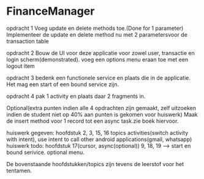 # FinanceManager
opdracht 1
Voeg update en delete methods toe.(Done for 1 parameter)
Implementeer de update en delete method nu met 2 parametersvoor de transaction table

opdracht 2
Bouw de UI voor deze applicatie
voor zowel user, transactie en login scherm(demonstrated).
voeg een options menu eraan toe met een logout item

opdracht 3
bedenk een functionele service en plaats die in de applicatie.
Het mag een start of een bound service zijn.

opdracht 4
pak 1 activity en plaats daar 2 fragments in.

Optional(extra punten indien alle 4 opdrachten zijn gemaakt, zelf uitzoeken indien de student niet op 40% aan punten is gekomen voor huiswerk)
Maak de insert method voor 1 record tot een async task.zie boek hiervoor.

huiswerk gegeven: hoofdstuk 2, 3, 15, 16 topics activities(switch activity with intent), use intent to call other android applications(gmail, whatsapp)
huiswerk todo: hoofdstuk 17(cursor, async(optional)) 9, 18, 19 --> start en bound serivice. optional menu.

De bovenstaande hoofdstukken/topics zijn tevens de leerstof voor het tentamen.


